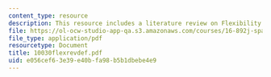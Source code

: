 ```yaml
---
content_type: resource
description: This resource includes a literature review on Flexibility.
file: https://ol-ocw-studio-app-qa.s3.amazonaws.com/courses/16-892j-space-system-architecture-and-design-fall-2004/e056cef63e39e40bfa98b5b1dbebe4e9_10030flexrevdef.pdf
file_type: application/pdf
resourcetype: Document
title: 10030flexrevdef.pdf
uid: e056cef6-3e39-e40b-fa98-b5b1dbebe4e9
---
```

